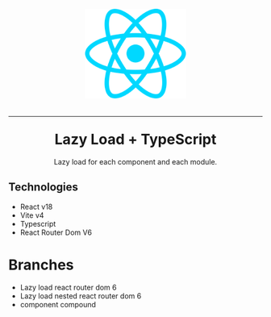 <div align="center">
  <h1 >
    <br>
       <img src="/src/assets/react.svg" alt="React Logo" width="200" />
    <hr/>
    Lazy Load + TypeScript
  </h1>
  <p>Lazy load for each component and each module.</p>
</div>

## Technologies

- React v18
- Vite v4
- Typescript
- React Router Dom V6

# Branches

- Lazy load react router dom 6
- Lazy load nested react router dom 6
- component compound

